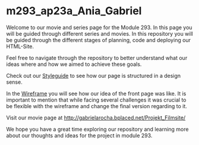﻿# m293_ap23a_Ania_Gabriel

Welcome to our movie and series page for the Module 293. In this page you will be guided through different series and movies. In this repository you will be guided through the different stages of planning, code and deploying our HTML-Site.

Feel free to navigate through the repository to better understand what our ideas where and how we aimed to achieve these goals.

Check out our [Styleguide](Projekt_Filmsite/StyleGuide.md) to see how our page is structured in a design sense.

In the [Wireframe](Projekt_Filmsite/wireframe.png) you will see how our idea of the front page was like. It is important to mention that while facing several challenges it was crucial to be flexible with the wireframe and change the final version regarding to it.

Visit our movie page at http://gabrielarocha.bplaced.net/Projekt_Filmsite/

We hope you have a great time exploring our repository and learning more about our thoughts and ideas for the project in module 293. 
